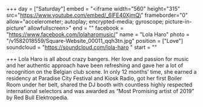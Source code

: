 +++
day = ["Saturday"]
embed = "<iframe width=\"560\" height=\"315\" src=\"https://www.youtube.com/embed/_6lFE40XjmQ\" frameborder=\"0\" allow=\"accelerometer; autoplay; encrypted-media; gyroscope; picture-in-picture\" allowfullscreen></iframe>"
end = ""
facebook = "https://www.facebook.com/lolaharomusic/"
name = "Lola Haro"
photo = "/v1582018559/Square-Website_00011_qqh3tn.jpg"
position = ["Love"]
soundcloud = "https://soundcloud.com/lola-haro "
start = ""

+++
Lola Haro is all about crazy bangers. Her love and passion for music and her authentic approach have been refreshing and gave her a lot of recognition on the Belgian club scene. In only 12 months’ time, she earned a residency at Paradise City Festival and Kiosk Radio, got her first Boiler Room under her belt, shared the DJ booth with countless highly respected international selectors and was awarded as “Most Promising artist of 2019” by Red Bull Elektropedia.